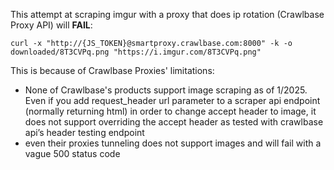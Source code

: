 
This attempt at scraping imgur with a proxy that does ip rotation (Crawlbase Proxy API) will **FAIL**:
```
curl -x "http://{JS_TOKEN}@smartproxy.crawlbase.com:8000" -k -o downloaded/8T3CVPq.png "https://i.imgur.com/8T3CVPq.png"
```

This is because of Crawlbase Proxies' limitations:
- None of Crawlbase's products support image scraping as of 1/2025. Even if you add  request_header url parameter to a scraper api endpoint (normally returning html) in order to change accept header to image, it does not support overriding the accept header as tested with crawlbase api’s header testing endpoint
- even their proxies tunneling does not support images and will fail with a vague 500 status code